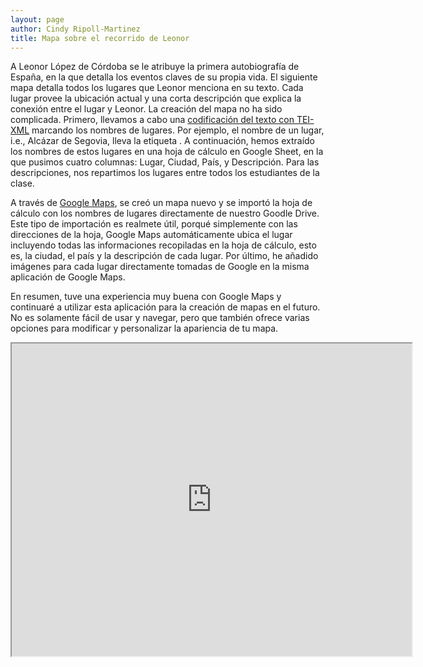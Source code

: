 ```yaml
---
layout: page
author: Cindy Ripoll-Martinez
title: Mapa sobre el recorrido de Leonor
---
```


A Leonor López de Córdoba se le atribuye la primera autobiografía de España, en la que detalla los eventos claves de su propia vida. El siguiente mapa detalla todos los lugares que Leonor menciona en su texto. Cada lugar provee la ubicación actual y una corta descripción que explica la conexión entre el lugar y Leonor. La creación del mapa no ha sido complicada. Primero, llevamos a cabo una [codificación del texto con TEI-XML](https://cindyripollm.github.io/ejercicios/codigo/LLC_memorias.html) marcando los nombres de lugares. Por ejemplo, el nombre de un lugar, i.e., Alcázar de Segovia, lleva la etiqueta <placeName>. A continuación, hemos extraído los nombres de estos lugares en una hoja de cálculo en Google Sheet, en la que pusimos cuatro columnas: Lugar, Ciudad, País, y Descripción. Para las descripciones, nos repartimos los lugares entre todos los estudiantes de la clase. 

A través de [Google Maps](https://www.google.com/maps/about/mymaps/), se creó un mapa nuevo y se importó la hoja de cálculo con los nombres de lugares directamente de nuestro Goodle Drive. Este tipo de importación es realmete útil, porqué simplemente con las direcciones de la hoja, Google Maps automáticamente ubica el lugar incluyendo todas las informaciones recopiladas en la hoja de cálculo, esto es, la ciudad, el país y la descripción de cada lugar. Por último, he añadido imágenes para cada lugar directamente tomadas de Google en la misma aplicación de Google Maps.  

En resumen, tuve una experiencia muy buena con Google Maps y continuaré a utilizar esta aplicación para la creación de mapas en el futuro. No es solamente fácil de usar y navegar, pero que también ofrece varias opciones para modificar y personalizar la apariencia de tu mapa. 
  

  <iframe src="https://www.google.com/maps/d/embed?mid=1n6u6oPHdnDGs3VCY1eJFHjlv2E0Y2D5u" width="640" height="500"></iframe>


